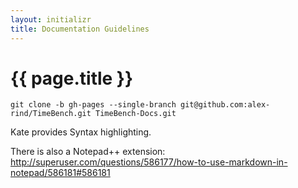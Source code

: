 ```yaml
---
layout: initializr
title: Documentation Guidelines
---
```


# {{ page.title }}

`git clone -b gh-pages --single-branch git@github.com:alex-rind/TimeBench.git TimeBench-Docs.git`

Kate provides Syntax highlighting.

There is also a Notepad++ extension: <http://superuser.com/questions/586177/how-to-use-markdown-in-notepad/586181#586181>

